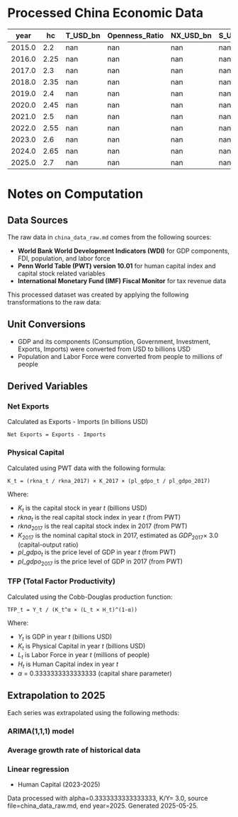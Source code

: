 # Processed China Economic Data

| year   | hc   | T_USD_bn | Openness_Ratio | NX_USD_bn | S_USD_bn | S_pub_USD_bn | S_priv_USD_bn | Saving_Rate |
| ------ | ---- | -------- | -------------- | --------- | -------- | ------------ | ------------- | ----------- |
| 2015.0 | 2.2  | nan      | nan            | nan       | nan      | nan          | nan           | nan         |
| 2016.0 | 2.25 | nan      | nan            | nan       | nan      | nan          | nan           | nan         |
| 2017.0 | 2.3  | nan      | nan            | nan       | nan      | nan          | nan           | nan         |
| 2018.0 | 2.35 | nan      | nan            | nan       | nan      | nan          | nan           | nan         |
| 2019.0 | 2.4  | nan      | nan            | nan       | nan      | nan          | nan           | nan         |
| 2020.0 | 2.45 | nan      | nan            | nan       | nan      | nan          | nan           | nan         |
| 2021.0 | 2.5  | nan      | nan            | nan       | nan      | nan          | nan           | nan         |
| 2022.0 | 2.55 | nan      | nan            | nan       | nan      | nan          | nan           | nan         |
| 2023.0 | 2.6  | nan      | nan            | nan       | nan      | nan          | nan           | nan         |
| 2024.0 | 2.65 | nan      | nan            | nan       | nan      | nan          | nan           | nan         |
| 2025.0 | 2.7  | nan      | nan            | nan       | nan      | nan          | nan           | nan         |

# Notes on Computation

## Data Sources

The raw data in `china_data_raw.md` comes from the following sources:

- **World Bank World Development Indicators (WDI)** for GDP components, FDI, population, and labor force
- **Penn World Table (PWT) version 10.01** for human capital index and capital stock related variables
- **International Monetary Fund (IMF) Fiscal Monitor** for tax revenue data

This processed dataset was created by applying the following transformations to the raw data:

## Unit Conversions

- GDP and its components (Consumption, Government, Investment, Exports, Imports) were converted from USD to billions USD
- Population and Labor Force were converted from people to millions of people

## Derived Variables

### Net Exports

Calculated as Exports - Imports (in billions USD)

```
Net Exports = Exports - Imports
```

### Physical Capital

Calculated using PWT data with the following formula:

```
K_t = (rkna_t / rkna_2017) × K_2017 × (pl_gdpo_t / pl_gdpo_2017)
```

Where:

- $K_t$ is the capital stock in year $t$ (billions USD)
- $rkna_t$ is the real capital stock index in year $t$ (from PWT)
- $rkna_{2017}$ is the real capital stock index in 2017 (from PWT)
- $K_{2017}$ is the nominal capital stock in 2017, estimated as
  $GDP_{2017} \times$ 3.0 (capital-output ratio)
- $pl\_gdpo_t$ is the price level of GDP in year $t$ (from PWT)
- $pl\_gdpo_{2017}$ is the price level of GDP in 2017 (from PWT)

### TFP (Total Factor Productivity)

Calculated using the Cobb-Douglas production function:

```
TFP_t = Y_t / (K_t^α × (L_t × H_t)^(1-α))
```

Where:

- $Y_t$ is GDP in year $t$ (billions USD)
- $K_t$ is Physical Capital in year $t$ (billions USD)
- $L_t$ is Labor Force in year $t$ (millions of people)
- $H_t$ is Human Capital index in year $t$
- $\alpha$ = 0.3333333333333333 (capital share parameter)

## Extrapolation to 2025

Each series was extrapolated using the following methods:

### ARIMA(1,1,1) model

### Average growth rate of historical data

### Linear regression

- Human Capital (2023-2025)

Data processed with alpha=0.3333333333333333, K/Y= 3.0, source file=china_data_raw.md,
end year=2025. Generated 2025-05-25.
